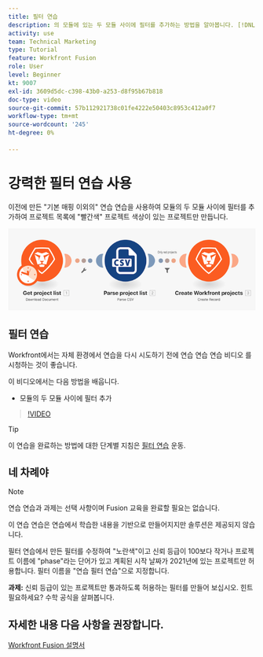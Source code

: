 ```yaml
---
title: 필터 연습
description: 의 모듈에 있는 두 모듈 사이에 필터를 추가하는 방법을 알아봅니다. [!DNL Adobe Workfront Fusion].
activity: use
team: Technical Marketing
type: Tutorial
feature: Workfront Fusion
role: User
level: Beginner
kt: 9007
exl-id: 3609d5dc-c398-43b0-a253-d8f95b67b818
doc-type: video
source-git-commit: 57b112921738c01fe4222e50403c8953c412a0f7
workflow-type: tm+mt
source-wordcount: '245'
ht-degree: 0%

---
```


# 강력한 필터 연습 사용

이전에 만든 &quot;기본 매핑 이외의&quot; 연습 연습을 사용하여 모듈의 두 모듈 사이에 필터를 추가하여 프로젝트 목록에 &quot;빨간색&quot; 프로젝트 색상이 있는 프로젝트만 만듭니다.

![Fusion 시나리오의 이미지](assets/understand-the-basics-2.png)

## 필터 연습

Workfront에서는 자체 환경에서 연습을 다시 시도하기 전에 연습 연습 연습 비디오 를 시청하는 것이 좋습니다.

이 비디오에서는 다음 방법을 배웁니다.

* 모듈의 두 모듈 사이에 필터 추가

>[!VIDEO](https://video.tv.adobe.com/v/335266/?quality=12&learn=on)

>[!TIP]
>
>이 연습을 완료하는 방법에 대한 단계별 지침은 [필터 연습](https://experienceleague.adobe.com/docs/workfront-learn/tutorials-workfront/fusion/exercises/filters.html?lang=en) 운동.

## 네 차례야

>[!NOTE]
>
>연습 연습과 과제는 선택 사항이며 Fusion 교육을 완료할 필요는 없습니다.

이 연습 연습은 연습에서 학습한 내용을 기반으로 만들어지지만 솔루션은 제공되지 않습니다.

필터 연습에서 만든 필터를 수정하여 &quot;노란색&quot;이고 신뢰 등급이 100보다 작거나 프로젝트 이름에 &quot;phase&quot;라는 단어가 있고 계획된 시작 날짜가 2021년에 있는 프로젝트만 허용합니다. 필터 이름을 &quot;연습 필터 연습&quot;으로 지정합니다.

**과제:** 신뢰 등급이 있는 프로젝트만 통과하도록 허용하는 필터를 만들어 보십시오. 힌트 필요하세요? 수학 공식을 살펴봅니다.

## 자세한 내용 다음 사항을 권장합니다.

[Workfront Fusion 설명서](https://experienceleague.adobe.com/docs/workfront/using/adobe-workfront-fusion/workfront-fusion-2.html?lang=en)
